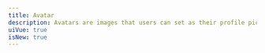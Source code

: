 ```yaml
---
title: Avatar
description: Avatars are images that users can set as their profile picture.
uiVue: true
isNew: true
---
```


<code-editor resource-folder="avatar" resource-name="standard" class="mb-lg"></code-editor>
<code-editor resource-folder="avatar" resource-name="sizing" class="mb-lg"></code-editor>